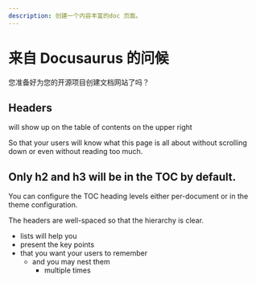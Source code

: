 ```yaml
---
description: 创建一个内容丰富的doc 页面。
---
```


# 来自 Docusaurus 的问候

您准备好为您的开源项目创建文档网站了吗？

## Headers

will show up on the table of contents on the upper right

So that your users will know what this page is all about without scrolling down or even without reading too much.

## Only h2 and h3 will be in the TOC by default.

You can configure the TOC heading levels either per-document or in the theme configuration.

The headers are well-spaced so that the hierarchy is clear.

- lists will help you
- present the key points
- that you want your users to remember
  - and you may nest them
    - multiple times
